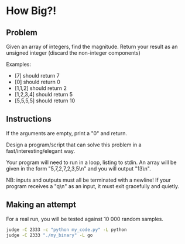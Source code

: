 # How Big?!

## Problem

Given an array of integers, find the magnitude.
Return your result as an unsigned integer (discard the non-integer components)

Examples:

- [7] should return 7
- [0] should return 0
- [1,1,2] should return 2
- [1,2,3,4] should return 5
- [5,5,5,5] should return 10

## Instructions

If the arguments are empty, print a "0" and return.

Design a program/script that can solve this problem in a fast/interesting/elegant way.

Your program will need to run in a loop, listing to stdin.
An array will be given in the form "5,7,2,7,2,3,5\n" and you will output "13\n".

NB: inputs and outputs must all be terminated with a newline!
If your program receives a "q\n" as an input, it must exit gracefully and quietly.

## Making an attempt

For a real run, you will be tested against 10 000 random samples.

```bash
judge -C 2333 -c "python my_code.py" -L python
judge -C 2333 "./my_binary" -L go
```


